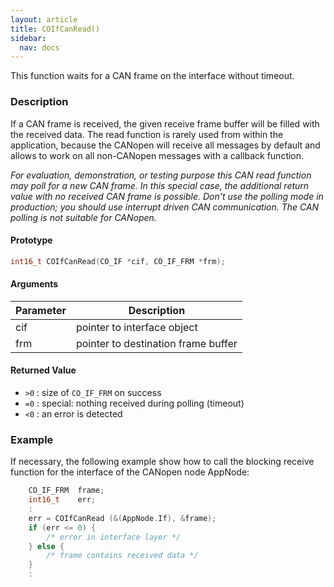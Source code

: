 ```yaml
---
layout: article
title: COIfCanRead()
sidebar:
  nav: docs
---
```


This function waits for a CAN frame on the interface without timeout.

<!--more-->

### Description

If a CAN frame is received, the given receive frame buffer will be filled with the received data. The read function is rarely used from within the application, because the CANopen will receive all messages by default and allows to work on all non-CANopen messages with a callback function.

*For evaluation, demonstration, or testing purpose this CAN read function may poll for a new CAN frame. In this special case, the additional return value with no received CAN frame is possible. Don't use the polling mode in production; you should use interrupt driven CAN communication. The CAN polling is not suitable for CANopen.*

#### Prototype

```c
int16_t COIfCanRead(CO_IF *cif, CO_IF_FRM *frm);
```

#### Arguments

| Parameter | Description |
| --- | --- |
| cif | pointer to interface object |
| frm | pointer to destination frame buffer |

#### Returned Value

- `>0` : size of `CO_IF_FRM` on success
- `=0` : special: nothing received during polling (timeout)
- `<0` : an error is detected

### Example

If necessary, the following example show how to call the blocking receive function for the interface of the CANopen node AppNode:

```c
    CO_IF_FRM  frame;
    int16_t    err;
    :
    err = COIfCanRead (&(AppNode.If), &frame);
    if (err <= 0) {
        /* error in interface layer */
    } else {
        /* frame contains received data */
    }
    :
```
